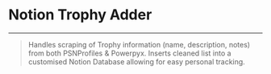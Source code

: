 # Notion Trophy Adder
<hr>

> Handles scraping of Trophy information (name, description, notes) from both PSNProfiles & Powerpyx. Inserts cleaned list into a customised Notion Database allowing for easy personal tracking.
